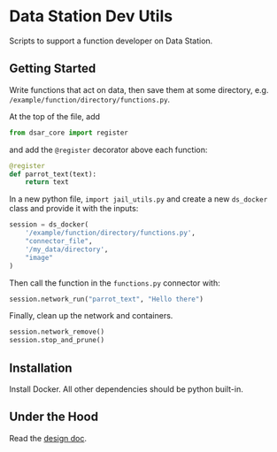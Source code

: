 # Data Station Dev Utils

Scripts to support a function developer on Data Station.

## Getting Started
Write functions that act on data, then save them at some directory, e.g. `/example/function/directory/functions.py`.

At the top of the file, add
```python
from dsar_core import register
```

and add the `@register` decorator above each function:
```python
@register
def parrot_text(text):
    return text
```

In a new python file, `import jail_utils.py` and create a new `ds_docker` class and provide it with the inputs:
```python
session = ds_docker(
    '/example/function/directory/functions.py',
    "connector_file",
    '/my_data/directory',
    "image"
)
```

Then call the function in the `functions.py` connector with:

```python
session.network_run("parrot_text", "Hello there")
```

Finally, clean up the network and containers.

```python
session.network_remove()
session.stop_and_prune()
```


## Installation
Install Docker. All other dependencies should be python built-in.

## Under the Hood
Read the [design doc](function_approval_design_doc.md).